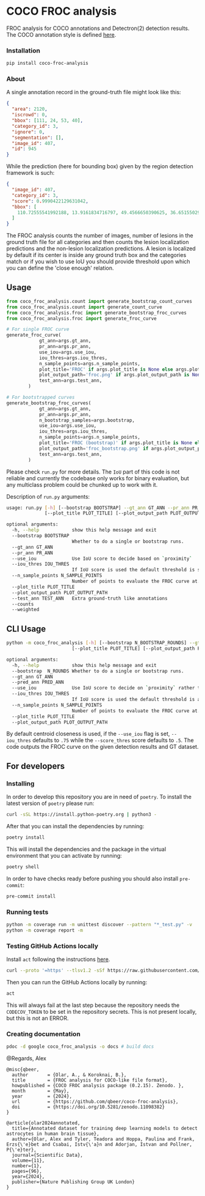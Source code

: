 # COCO FROC analysis

FROC analysis for COCO annotations and Detectron(2) detection results. The COCO annotation style is defined [here](https://cocodataset.org/).

### Installation

```bash
pip install coco-froc-analysis
```

### About

A single annotation record in the ground-truth file might look like this:

```json
{
  "area": 2120,
  "iscrowd": 0,
  "bbox": [111, 24, 53, 40],
  "category_id": 3,
  "ignore": 0,
  "segmentation": [],
  "image_id": 407,
  "id": 945
}
```

While the prediction (here for bounding box) given by the region detection framework is such:

```json
{
  "image_id": 407,
  "category_id": 3,
  "score": 0.9990422129631042,
  "bbox": [
    110.72555541992188, 13.9161834716797, 49.4566650390625, 36.65155029296875
  ]
}
```

The FROC analysis counts the number of images, number of lesions in the ground truth file for all categories and then counts the lesion localization predictions and the non-lesion localization predictions. A lesion is localized by default if its center is inside any ground truth box and the categories match or if you wish to use IoU you should provide threshold upon which you can define the 'close enough' relation.

## Usage

```python
from coco_froc_analysis.count import generate_bootstrap_count_curves
from coco_froc_analysis.count import generate_count_curve
from coco_froc_analysis.froc import generate_bootstrap_froc_curves
from coco_froc_analysis.froc import generate_froc_curve

# For single FROC curve
generate_froc_curve(
            gt_ann=args.gt_ann,
            pr_ann=args.pr_ann,
            use_iou=args.use_iou,
            iou_thres=args.iou_thres,
            n_sample_points=args.n_sample_points,
            plot_title='FROC' if args.plot_title is None else args.plot_title,
            plot_output_path='froc.png' if args.plot_output_path is None else args.plot_output_path,
            test_ann=args.test_ann,
        )

# For bootstrapped curves
generate_bootstrap_froc_curves(
            gt_ann=args.gt_ann,
            pr_ann=args.pr_ann,
            n_bootstrap_samples=args.bootstrap,
            use_iou=args.use_iou,
            iou_thres=args.iou_thres,
            n_sample_points=args.n_sample_points,
            plot_title='FROC (bootstrap)' if args.plot_title is None else args.plot_title,
            plot_output_path='froc_bootstrap.png' if args.plot_output_path is None else args.plot_output_path,
            test_ann=args.test_ann,
        )
```

Please check `run.py` for more details. The `IoU` part of this code is not reliable and currently the codebase only works for binary evaluation, but any multiclass problem could be chunked up to work with it.

Description of `run.py` arguments:

```bash
usage: run.py [-h] [--bootstrap BOOTSTRAP] --gt_ann GT_ANN --pr_ann PR_ANN [--use_iou] [--iou_thres IOU_THRES] [--n_sample_points N_SAMPLE_POINTS]
              [--plot_title PLOT_TITLE] [--plot_output_path PLOT_OUTPUT_PATH] [--test_ann TEST_ANN] [--counts] [--weighted]

optional arguments:
  -h, --help            show this help message and exit
  --bootstrap BOOTSTRAP
                        Whether to do a single or bootstrap runs.
  --gt_ann GT_ANN
  --pr_ann PR_ANN
  --use_iou             Use IoU score to decide based on `proximity`
  --iou_thres IOU_THRES
                        If IoU score is used the default threshold is set to .5
  --n_sample_points N_SAMPLE_POINTS
                        Number of points to evaluate the FROC curve at.
  --plot_title PLOT_TITLE
  --plot_output_path PLOT_OUTPUT_PATH
  --test_ann TEST_ANN   Extra ground-truth like annotations
  --counts
  --weighted
```

## CLI Usage

```bash
python -m coco_froc_analysis [-h] [--bootstrap N_BOOTSTRAP_ROUNDS] --gt_ann GT_ANN --pred_ann PRED_ANN [--use_iou] [--iou_thres IOU_THRES] [--n_sample_points N_SAMPLE_POINTS]
                        [--plot_title PLOT_TITLE] [--plot_output_path PLOT_OUTPUT_PATH]

optional arguments:
  -h, --help            show this help message and exit
  --bootstrap  N_ROUNDS Whether to do a single or bootstrap runs.
  --gt_ann GT_ANN
  --pred_ann PRED_ANN
  --use_iou             Use IoU score to decide on `proximity` rather then using center pixel inside GT box.
  --iou_thres IOU_THRES
                        If IoU score is used the default threshold is arbitrarily set to .5
  --n_sample_points N_SAMPLE_POINTS
                        Number of points to evaluate the FROC curve at.
  --plot_title PLOT_TITLE
  --plot_output_path PLOT_OUTPUT_PATH
```

By default centroid closeness is used, if the `--use_iou` flag is set, `--iou_thres` defaults to `.75` while the `--score_thres` score defaults to `.5`. The code outputs the FROC curve on the given detection results and GT dataset.

## For developers

### Installing

In order to develop this repository you are in need of `poetry`. To install the latest version of `poetry` please run:

```bash
curl -sSL https://install.python-poetry.org | python3 -
```

After that you can install the dependencies by running:

```bash
poetry install
```

This will install the dependencies and the package in the virtual environment that you can activate by running:

```bash
poetry shell
```

In order to have checks ready before pushing you should also install `pre-commit`:

```bash
pre-commit install
```

### Running tests

```bash
python -m coverage run -m unittest discover --pattern "*_test.py" -v
python -m coverage report -m
```

### Testing GitHub Actions locally

Install `act` following the instructions [here](https://nektosact.com/installation/index.html).

```bash
curl --proto '=https' --tlsv1.2 -sSf https://raw.githubusercontent.com/nektos/act/master/install.sh | sudo bash
```

Then you can run the GitHub Actions locally by running:

```bash
act
```

This will always fail at the last step because the repository needs the `CODECOV_TOKEN` to be set in the repository secrets. This is not present locally, but this is not an ERROR.

### Creating documentation

```bash
pdoc -d google coco_froc_analysis -o docs # build docs
```

@Regards, Alex

```
@misc{qbeer,
  author       = {Olar, A., & Koroknai, B.},
  title        = {FROC analysis for COCO-like file format},
  howpublished = {COCO FROC analysis package (0.2.15). Zenodo. },
  month        = {May},
  year         = {2024},
  url          = {https://github.com/qbeer/coco-froc-analysis},
  doi          = {https://doi.org/10.5281/zenodo.11098382}
}
```

```
@article{olar2024annotated,
  title={Annotated dataset for training deep learning models to detect astrocytes in human brain tissue},
  author={Olar, Alex and Tyler, Teadora and Hoppa, Paulina and Frank, Erzs{\'e}bet and Csabai, Istv{\'a}n and Adorjan, Istvan and Pollner, P{\'e}ter},
  journal={Scientific Data},
  volume={11},
  number={1},
  pages={96},
  year={2024},
  publisher={Nature Publishing Group UK London}
}
```

